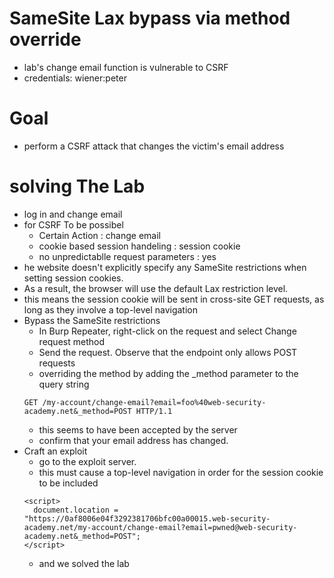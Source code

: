 # SameSite Lax bypass via method override
- lab's change email function is vulnerable to CSRF
- credentials: wiener:peter
# Goal
- perform a CSRF attack that changes the victim's email address
# solving The Lab
- log in and change email
- for CSRF To be possibel
  - Certain Action : change email
  - cookie based session handeling : session cookie
  - no unpredictablle request parameters : yes
- he website doesn't explicitly specify any SameSite restrictions when setting session cookies.
- As a result, the browser will use the default Lax restriction level.
- this means the session cookie will be sent in cross-site GET requests, as long as they involve a top-level navigation
- Bypass the SameSite restrictions
  - In Burp Repeater, right-click on the request and select Change request method
  - Send the request. Observe that the endpoint only allows POST requests
  - overriding the method by adding the _method parameter to the query string
  ```
  GET /my-account/change-email?email=foo%40web-security-academy.net&_method=POST HTTP/1.1
  ```
  - this seems to have been accepted by the server
  - confirm that your email address has changed.
- Craft an exploit
  - go to the exploit server.
  - this must cause a top-level navigation in order for the session cookie to be included
  ```
  <script>
    document.location = "https://0af8006e04f3292381706bfc00a00015.web-security-academy.net/my-account/change-email?email=pwned@web-security-academy.net&_method=POST";
  </script>
  ```
  - and we solved the lab
